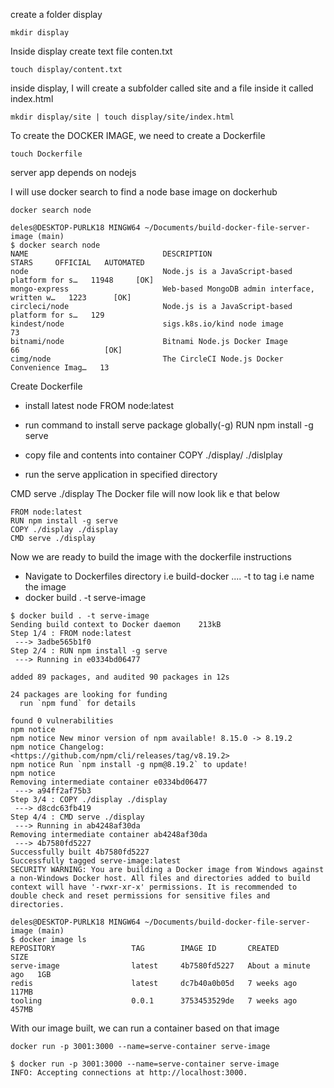 create a folder display
```
mkdir display
```
Inside display create text file conten.txt
```
touch display/content.txt
```
inside display, I will create a subfolder called site and a file inside it called index.html
```
mkdir display/site | touch display/site/index.html
```

To create the DOCKER IMAGE, we need to create a Dockerfile

```
touch Dockerfile
```

server app depends on nodejs

I will use docker search to find a node base image on dockerhub
```
docker search node
```
```
deles@DESKTOP-PURLK18 MINGW64 ~/Documents/build-docker-file-server-image (main)
$ docker search node
NAME                              DESCRIPTION                                     STARS     OFFICIAL   AUTOMATED
node                              Node.js is a JavaScript-based platform for s…   11948     [OK]
mongo-express                     Web-based MongoDB admin interface, written w…   1223      [OK]
circleci/node                     Node.js is a JavaScript-based platform for s…   129
kindest/node                      sigs.k8s.io/kind node image                     73
bitnami/node                      Bitnami Node.js Docker Image                    66                   [OK]     
cimg/node                         The CircleCI Node.js Docker Convenience Imag…   13
```

Create Dockerfile
- install latest node
FROM node:latest
- run command to install serve package globally(-g)
RUN npm install -g serve
- copy file and contents into container
COPY ./display/ ./dislplay

- run the serve application in specified directory

CMD serve ./display
The Docker file will now look lik e that below 
```
FROM node:latest
RUN npm install -g serve
COPY ./display ./display
CMD serve ./display

```

Now we are ready to build the image with the dockerfile instructions

- Navigate to Dockerfiles directory i.e build-docker ....
-t to tag i.e name the image
- docker build . -t serve-image 

```
$ docker build . -t serve-image
Sending build context to Docker daemon    213kB
Step 1/4 : FROM node:latest
 ---> 3adbe565b1f0
Step 2/4 : RUN npm install -g serve
 ---> Running in e0334bd06477

added 89 packages, and audited 90 packages in 12s

24 packages are looking for funding
  run `npm fund` for details

found 0 vulnerabilities
npm notice 
npm notice New minor version of npm available! 8.15.0 -> 8.19.2        
npm notice Changelog: <https://github.com/npm/cli/releases/tag/v8.19.2>
npm notice Run `npm install -g npm@8.19.2` to update!
npm notice 
Removing intermediate container e0334bd06477
 ---> a94ff2af75b3
Step 3/4 : COPY ./display ./display
 ---> d8cdc63fb419
Step 4/4 : CMD serve ./display
 ---> Running in ab4248af30da
Removing intermediate container ab4248af30da
 ---> 4b7580fd5227
Successfully built 4b7580fd5227
Successfully tagged serve-image:latest
SECURITY WARNING: You are building a Docker image from Windows against a non-Windows Docker host. All files and directories added to build context will have '-rwxr-xr-x' permissions. It is recommended to double check and reset permissions for sensitive files and directories.

deles@DESKTOP-PURLK18 MINGW64 ~/Documents/build-docker-file-server-image (main)
$ docker image ls
REPOSITORY                 TAG        IMAGE ID       CREATED              SIZE
serve-image                latest     4b7580fd5227   About a minute ago   1GB
redis                      latest     dc7b40a0b05d   7 weeks ago          117MB
tooling                    0.0.1      3753453529de   7 weeks ago          457MB
```

With our image built, we can run a container based on that image

```
docker run -p 3001:3000 --name=serve-container serve-image
```

```
$ docker run -p 3001:3000 --name=serve-container serve-image
INFO: Accepting connections at http://localhost:3000.
```